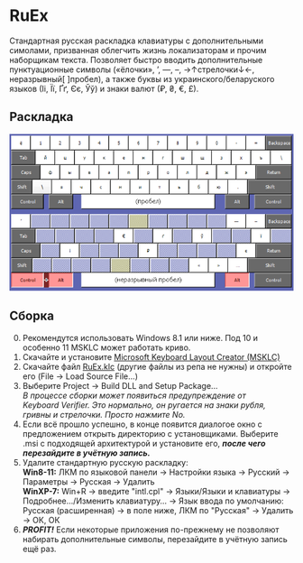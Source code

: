 # RuEx
Стандартная русская раскладка клавиатуры с дополнительными симолами, призванная облегчить жизнь локализаторам и прочим наборщикам текста. Позволяет быстро вводить дополнительные пунктуационные символы («ёлочки», ’, —, –, →↑стрелочки↓←, неразрывный[ ]пробел), а также буквы из украинского/беларуского языков (Іі, Її, Ґґ, Єє, Ўў) и знаки валют (₽, ₴, €, £).


## Раскладка
![layout.gif](https://github.com/1280px/RuEx/blob/main/layout.gif)


## Сборка
0) Рекомендутся использовать Windows 8.1 или ниже. Под 10 и особенно 11 MSKLC может работать криво.
1) Скачайте и установите [Microsoft Keyboard Layout Creator (MSKLC)](https://www.microsoft.com/en-us/download/confirmation.aspx?id=102134)
2) Скачайте файл [RuEx.klc](https://github.com/1280px/RuEx/blob/main/RuEx.klc) (другие файлы из репа не нужны) и откройте его (File → Load Source File…)
3) Выберите Project → Build DLL and Setup Package…<br>*В процессе сборки может появиться предупреждение от Keyboard Verifier. Это нормально, он ругается на знаки рубля, гривны и стрелочки. Просто нажмите No.*
4) Если всё прошло успешно, в конце появится диалогое окно с предложением открыть директорию с установщиками. Выберите .msi с подходящей архитектурой и установите его, ***после чего перезайдите в учётную запись.***
5) Удалите стандартную русскую раскладку:<br>
  **Win8-11:** ЛКМ по языковой панели → Настройки языка → Русский → Параметры → Русская → Удалить<br>
  **WinXP-7:** Win+R → введите "intl.cpl" → Языки/Языки и клавиатуры → Подробнее…/Изменить клавиатуру… → Язык ввода по умолчанию: Русская (расширенная) → в поле ниже, ЛКМ по "Русская" → Удалить → ОК, ОК
6) ***PROFIT!*** Если некоторые приложения по-прежнему не позволяют набирать дополнительные символы, перезайдите в учётную запись ещё раз.
